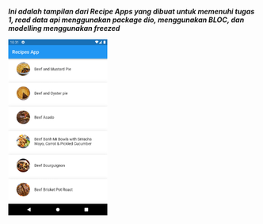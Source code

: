 **_Ini adalah tampilan dari Recipe Apps yang dibuat untuk memenuhi tugas 1, read data api menggunakan package dio, menggunakan BLOC, dan modelling menggunakan freezed_**

<img src="/assets/recipe.png" alt="Recipe Apps" width="200" height="auto"/>
